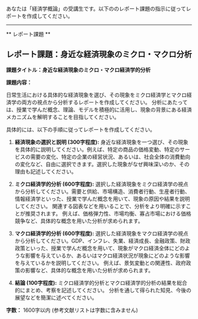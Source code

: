 あなたは「経済学概論」の受講生です。以下ののレポート課題の指示に従ってレポートを作成してください。

---------------------------------------
** レポート課題 **

## レポート課題：身近な経済現象のミクロ・マクロ分析

**課題タイトル：身近な経済現象のミクロ・マクロ経済学的分析**

**課題内容：**

日常生活における具体的な経済現象を選び、その現象をミクロ経済学とマクロ経済学の両方の視点から分析するレポートを作成してください。  分析にあたっては、授業で学んだ概念、理論、モデルを積極的に活用し、現象の背景にある経済メカニズムを解明することを目指してください。

具体的には、以下の手順に従ってレポートを作成してください。

1. **経済現象の選択と説明 (300字程度):**  身近な経済現象を一つ選び、その現象を具体的に説明してください。例えば、特定の商品の価格変動、特定のサービスの需要の変化、特定の企業の経営状況、あるいは、社会全体の消費動向の変化など、自由に選択できます。選択した現象がなぜ興味深いのか、その理由も記述してください。

2. **ミクロ経済学的分析 (600字程度):** 選択した経済現象をミクロ経済学の視点から分析してください。需要と供給、市場構造、消費者行動、生産者行動、情報経済学といった、授業で学んだ概念を用いて、現象の原因や結果を説明してください。  関連する図表などを用いることで、分析をより明確に示すことが推奨されます。  例えば、価格弾力性、市場均衡、寡占市場における価格競争など、具体的な概念を用いた分析が求められます。

3. **マクロ経済学的分析 (600字程度):** 選択した経済現象をマクロ経済学の視点から分析してください。GDP、インフレ、失業、経済成長、金融政策、財政政策といった、授業で学んだ概念を用いて、現象がマクロ経済全体にどのような影響を与えているか、あるいはマクロ経済状況が現象にどのような影響を与えているかを説明してください。  例えば、景気変動との関連性、政府政策の影響など、具体的な概念を用いた分析が求められます。

4. **結論 (100字程度):** ミクロ経済学的分析とマクロ経済学的分析の結果を総合的にまとめ、考察を記述してください。  分析を通して得られた知見、今後の展望などを簡潔に述べてください。


**字数：** 1600字以内 (参考文献リストは字数に含みません)
